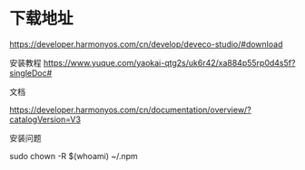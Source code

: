 # 下载地址

https://developer.harmonyos.com/cn/develop/deveco-studio/#download

安装教程
https://www.yuque.com/yaokai-qtg2s/uk6r42/xa884p55rp0d4s5f?singleDoc#

文档

https://developer.harmonyos.com/cn/documentation/overview/?catalogVersion=V3

安装问题

sudo chown -R $(whoami) ~/.npm
